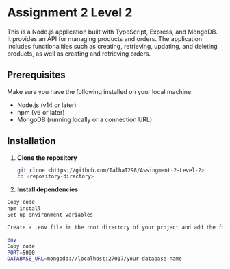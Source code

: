 # Assignment 2 Level 2

This is a Node.js application built with TypeScript, Express, and MongoDB. It provides an API for managing products and orders. The application includes functionalities such as creating, retrieving, updating, and deleting products, as well as creating and retrieving orders.

## Prerequisites

Make sure you have the following installed on your local machine:

- Node.js (v14 or later)
- npm (v6 or later)
- MongoDB (running locally or a connection URL)

## Installation

1. **Clone the repository**

   ```bash
   git clone <https://github.com/TalhaT298/Assingment-2-Level-2>
   cd <repository-directory>

2. **Install dependencies**

```bash
Copy code
npm install
Set up environment variables

Create a .env file in the root directory of your project and add the following variables:

env
Copy code
PORT=5000
DATABASE_URL=mongodb://localhost:27017/your-database-name
